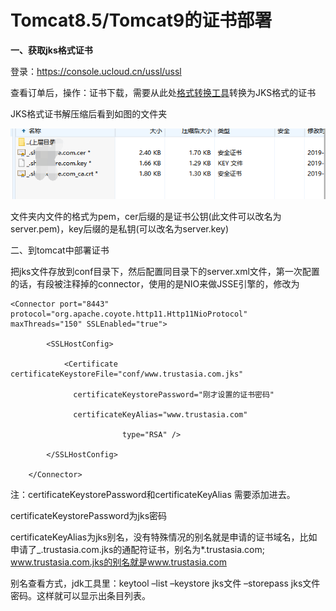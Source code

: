 

# Tomcat8.5/Tomcat9的证书部署

**一、获取jks格式证书**

登录：<https://console.ucloud.cn/ussl/ussl>

查看订单后，操作：证书下载，需要从此处[格式转换工具](https://myssl.com/punycode.html)转换为JKS格式的证书

JKS格式证书解压缩后看到如图的文件夹

![](/images/jsk.png)

文件夹内文件的格式为pem，cer后缀的是证书公钥(此文件可以改名为server.pem)，key后缀的是私钥(可以改名为server.key)



二、到tomcat中部署证书

把jks文件存放到conf目录下，然后配置同目录下的server.xml文件，第一次配置的话，有段被注释掉的connector，使用的是NIO来做JSSE引擎的，修改为

``` 
<Connector port="8443" protocol="org.apache.coyote.http11.Http11NioProtocol"  maxThreads="150" SSLEnabled="true">

        <SSLHostConfig>

            <Certificate certificateKeystoreFile="conf/www.trustasia.com.jks"

              certificateKeystorePassword="刚才设置的证书密码"

              certificateKeyAlias="www.trustasia.com"

                         type="RSA" />

        </SSLHostConfig>

    </Connector>

```

<wrap em> 注：certificateKeystorePassword和certificateKeyAlias
需要添加进去。</wrap>

certificateKeystorePassword为jks密码

certificateKeyAlias为jks别名，没有特殊情况的别名就是申请的证书域名，比如申请了\_.trustasia.com.jks的通配符证书，别名为\*.trustasia.com;
www.trustasia.com.jks的别名就是www.trustasia.com

别名查看方式，jdk工具里：keytool –list –keystore jks文件 –storepass
jks文件密码。这样就可以显示出条目列表。
